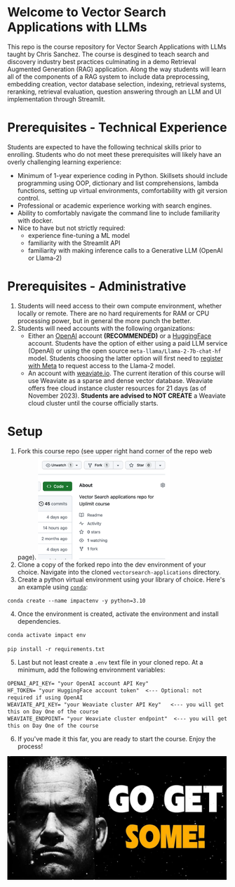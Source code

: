 # Welcome to Vector Search Applications with LLMs
This repo is the course repository for Vector Search Applications with LLMs taught by Chris Sanchez.
The course is desgined to teach search and discovery industry best practices culminating in a demo Retrieval Augmented Generation (RAG) application.  Along the way students will learn all of the components of a RAG system to include data preprocessing, embedding creation, vector database selection, indexing, retrieval systems, reranking, retrieval evaluation, question answering through an LLM and UI implementation through Streamlit.  

# Prerequisites - Technical Experience
Students are expected to have the following technical skills prior to enrolling. Students who do not meet these prerequisites will likely have an overly challenging learning experience:
- Minimum of 1-year experience coding in Python.  Skillsets should include programming using OOP, dictionary and list comprehensions, lambda functions, setting up virtual environments, comfortability with git version control.  
- Professional or academic experience working with search engines. 
- Ability to comfortably navigate the command line to include familiarity with docker. 
- Nice to have but not strictly required:
    - experience fine-tuning a ML model
    - familiarity with the Streamlit API
    - familiarity with making inference calls to a Generative LLM (OpenAI or Llama-2)  
# Prerequisites - Administrative
1. Students will need access to their own compute environment, whether locally or remote.  There are no hard requirements for RAM or CPU processing power, but in general the more punch the better. 
2. Students will need accounts with the following organizations:
    - Either an [OpenAI](https://openai.com) account **(RECOMMENDED)** or a [HuggingFace](https://huggingface.co/join) account.  Students have the option of either using a paid LLM service (OpenAI) or using the open source `meta-llama/Llama-2-7b-chat-hf` model.  Students choosing the latter option will first need to [register with Meta](https://ai.meta.com/resources/models-and-libraries/llama-downloads/) to request access to the Llama-2 model. 
    - An account with [weaviate.io](https://weaviate.io).  The current iteration of this course will use Weaviate as a sparse and dense vector database.  Weaviate offers free cloud instance cluster resources for 21 days (as of November 2023).  **Students are advised to NOT CREATE** a Weaviate cloud cluster until the course officially starts.  

# Setup
1. Fork this course repo (see upper right hand corner of the repo web page).
    <img src="assets/forkbutton.png" alt="fork button" width="300" height="auto">
3. Clone a copy of the forked repo into the dev environment of your choice.  Navigate into the cloned `vectorsearch-applications` directory. 
4. Create a python virtual environment using your library of choice.  Here's an example using [`conda`](https://docs.conda.io/projects/miniconda/en/latest/):  
```
conda create --name impactenv -y python=3.10
```
4. Once the environment is created, activate the environment and install dependencies.
```
conda activate impact env

pip install -r requirements.txt
```
5. Last but not least create a `.env` text file in your cloned repo.  At a minimum, add the following environment variables:
```
OPENAI_API_KEY= "your OpenAI account API Key"
HF_TOKEN= "your HuggingFace account token"  <--- Optional: not required if using OpenAI
WEAVIATE_API_KEY= "your Weaviate cluster API Key"   <--- you will get this on Day One of the course
WEAVIATE_ENDPOINT= "your Weaviate cluster endpoint"  <--- you will get this on Day One of the course
```
6. If you've made it this far, you are ready to start the course.  Enjoy the process!
<img src="assets/getsome.jpg" alt="jocko" width="500" height="auto">